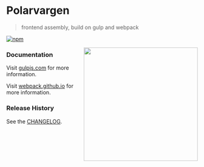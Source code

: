 # Polarvargen

> frontend assembly, build on gulp and webpack

[![npm](https://img.shields.io/npm/v/npm.svg?maxAge=2592000?style=flat-square)](https://www.npmjs.com/package/polarvargen)

<img align="right" height="300" src="http://jway.pro/static/polarvargen.svg">


### Documentation

Visit [gulpjs.com](http://gulpjs.com/) for more information.

Visit [webpack.github.io](http://webpack.github.io/) for more information.


### Release History
See the [CHANGELOG](CHANGELOG).
